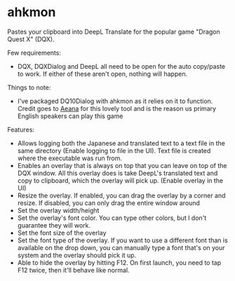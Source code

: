 # ahkmon
Pastes your clipboard into DeepL Translate for the popular game "Dragon Quest X" (DQX).

Few requirements:
- DQX, DQXDialog and DeepL all need to be open for the auto copy/paste to work. If either of these aren't open, nothing will happen.

Things to note:
- I've packaged DQ10Dialog with ahkmon as it relies on it to function. Credit goes to [Aeana](https://twitter.com/Aeana) for this lovely tool and is the reason us primary English speakers can play this game

Features:
-  Allows logging both the Japanese and translated text to a text file in the same directory (Enable logging to file in the UI). Text file is created where the executable was run from.
- Enables an overlay that is always on top that you can leave on top of the DQX window. All this overlay does is take DeepL's translated text and copy to clipboard, which the overlay will pick up. (Enable overlay in the UI)
- Resize the overlay. If enabled, you can drag the overlay by a corner and resize. If disabled, you can only drag the entire window around
- Set the overlay width/height
- Set the overlay's font color. You can type other colors, but I don't guarantee they will work.
- Set the font size of the overlay
- Set the font type of the overlay. If you want to use a different font than is available on the drop down, you can manually type a font that's on your system and the overlay should pick it up.
- Able to hide the overlay by hitting F12. On first launch, you need to tap F12 twice, then it'll behave like normal.
